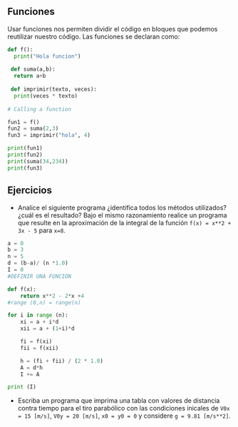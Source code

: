 ## Funciones 

Usar funciones nos permiten dividir el código en bloques que podemos reutilizar nuestro código. Las funciones se declaran como: 

~~~py
def f():
  print("Hola funcion")
  
 def suma(a,b):
  return a+b
 
 def imprimir(texto, veces):
  print(veces * texto)
 
# Calling a function

fun1 = f()
fun2 = suma(2,3)
fun3 = imprimir("hola", 4)

print(fun1)
print(fun2)
print(suma(34,234))
print(fun3)
~~~

## Ejercicios

* Analice el siguiente programa ¿identifica todos los métodos utilizados? ¿cuál es el resultado? Bajo el mismo razonamiento realice un programa que resulte en la aproximación de la integral de la función `f(x) = x**2 + 3x - 5` para `x=8`.

~~~py
a = 0
b = 3
n = 5
d = (b-a)/ (n *1.0)
I = 0
#DEFINIR UNA FUNCION

def f(x):
    return x**2 - 2*x +4
#range (0,n) = range(n)

for i in range (n):
    xi = a + i*d
    xii = a + (1+i)*d

    fi = f(xi)
    fii = f(xii)

    h = (fi + fii) / (2 * 1.0)
    A = d*h
    I += A

print (I)
~~~

* Escriba un programa que imprima una tabla con valores de distancia contra tiempo para el tiro parabólico con las condiciones inicales de `V0x = 15 [m/s]`, `V0y = 20 [m/s]`, `x0 = y0 = 0` y considere `g = 9.81 [m/s**2]`.
